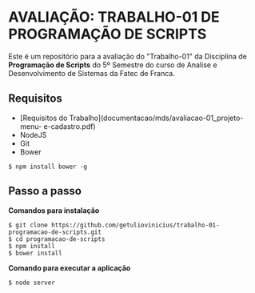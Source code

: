 AVALIAÇÃO: TRABALHO-01 DE PROGRAMAÇÃO DE SCRIPTS
================================================

Este é um repositório para a avaliação do "Trabalho-01" da Disciplina de **Programação de Scripts** do 5º Semestre do curso de Analise e Desenvolvimento de Sistemas da Fatec de Franca.

## Requisitos

+ [Requisitos do Trabalho](documentacao/mds/avaliacao-01_projeto-menu- e-cadastro.pdf)
+ NodeJS
+ Git
+ Bower

```
$ npm install bower -g
```

## Passo a passo

**Comandos para instalação**

```
$ git clone https://github.com/getuliovinicius/trabalho-01-programacao-de-scripts.git
$ cd programacao-de-scripts
$ npm install
$ bower install
```

**Comando para executar a aplicação**

```
$ node server
```
